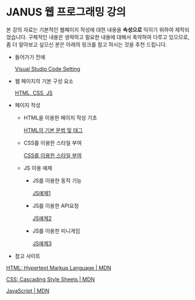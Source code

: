 # JANUS 웹 프로그래밍 강의

본 강의 자료는 기본적인 웹페이지 작성에 대한 내용을 **속성으로** 익히기 위하여 제작되었습니다. 구체적인 내용은 생략하고 필요한 내용에 대해서 축약하여 다루고 있으므로, 좀 더 알아보고 싶으신 분은 아래의 링크를 참고 하시는 것을 추천 드립니다.

- 들어가기 전에
    
    [Visual Studio Code Setting](#)
    

- 웹 페이지의 기본 구성 요소
    
    [HTML, CSS, JS](#)
    

- 페이지 작성
    - HTML을 이용한 페이지 작성 기초
        
        [HTML의 기본 문법 및 태그](#)
        
    - CSS를 이용한 스타일 부여
        
        [CSS를 이용한 스타일 부여](#)
        
    - JS 이용 예제
        - JS를 이용한 동적 기능
            
            [JS예제1](#)
            
        - JS를 이용한 API요청
            
            [JS예제2](#)
            
        - JS를 이용한 미니게임
            
            [JS예제3](#)
            

- 참고 사이트

[HTML: Hypertext Markup Language | MDN](https://developer.mozilla.org/ko/docs/Web/HTML)

[CSS: Cascading Style Sheets | MDN](https://developer.mozilla.org/ko/docs/Web/CSS)

[JavaScript | MDN](https://developer.mozilla.org/ko/docs/Web/JavaScript)